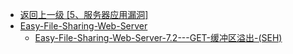 - [返回上一级 [5、服务器应用漏洞]](/5、服务器应用漏洞)
- [Easy-File-Sharing-Web-Server](/5、服务器应用漏洞/Easy-File-Sharing-Web-Server/)
  - [Easy-File-Sharing-Web-Server-7.2---GET-缓冲区溢出-(SEH)](/5、服务器应用漏洞/Easy-File-Sharing-Web-Server/Easy-File-Sharing-Web-Server-7.2---GET-缓冲区溢出-(SEH).md)
